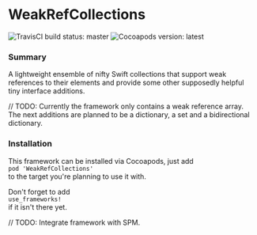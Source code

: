 # WeakRefCollections

![TravisCI build status: master](https://travis-ci.org/JanNash/WeakRefCollections.svg?branch=master) ![Cocoapods version: latest](https://cocoapod-badges.herokuapp.com/v/WeakRefCollections/badge.png)

### Summary

A lightweight ensemble of nifty Swift collections that support weak references to their elements and provide some other supposedly helpful tiny interface additions.

// TODO: Currently the framework only contains a weak reference array. 
The next additions are planned to be a dictionary, a set and a bidirectional dictionary.

### Installation

This framework can be installed via Cocoapods, just add  
```pod 'WeakRefCollections'```  
to the target you're planning to use it with.  

Don't forget to add  
```use_frameworks!```  
if it isn't there yet.

// TODO: Integrate framework with SPM.
